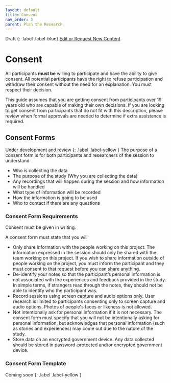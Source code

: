 ```yaml
---
layout: default
title: Consent
nav_order: 3
parent: Plan the Research
---
```

Draft
{: .label .label-blue}
[Edit or Request New Content](https://github.com/bcgov/user-research-guide/issues/new/choose)

# Consent

All participants **must be** willing to participate and have the ability to give consent. All potential participants have the right to refuse participation and withdraw their consent without the need for an explanation. You must respect their decision.

This guide assumes that you are getting consent from participants over 19 years old who are capable of making their own decisions. If you are looking to get consent from participants that do not fit with this description, please review when formal approvals are needed to determine if extra assistance is required.

## Consent Forms
Under development and review
{: .label .label-yellow }
The purpose of a consent form is for both participants and researchers of the session to understand

- Who is collecting the data
- The purpose of the study (Why you are collecting the data)
- Any recordings that will happen during the session and how information will be handled
- What type of information will be recorded
- How the information is going to be used
- Who to contact if there are any questions


### Consent Form Requirements
Consent must be given in writing.

A consent form must state that you will

- Only share information with the people working on this project. The information expressed in the session should only be shared with the team working on this project. If you wish to share information outside of people working on the project, you must inform the participant and they must consent to that request before you can share anything.
- De-identify your notes so that the participant’s personal information is not associated with the experiences and feedback provided in the study. In simple terms, if strangers read through the notes, they should not be able to identify who the participant was.
- Record sessions using screen capture and audio options only. User research is limited to participants consenting only to screen capture and audio options. Photos of people's faces or likeness is not allowed.
- Not intentionally ask for personal information if it is not necessary. The consent form must specify that you will not be intentionally asking for personal information, but acknowledges that personal information (such as stories and experiences) may come out due to the nature of the study.
- Store data on an encrypted government device. Any data collected should be stored in password-protected and/or encrypted government device.

### Consent Form Template
Coming soon
{: .label .label-yellow }
